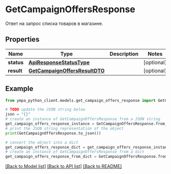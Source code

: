 # GetCampaignOffersResponse

Ответ на запрос списка товаров в магазине.

## Properties

Name | Type | Description | Notes
------------ | ------------- | ------------- | -------------
**status** | [**ApiResponseStatusType**](ApiResponseStatusType.md) |  | [optional] 
**result** | [**GetCampaignOffersResultDTO**](GetCampaignOffersResultDTO.md) |  | [optional] 

## Example

```python
from ympa_python_client.models.get_campaign_offers_response import GetCampaignOffersResponse

# TODO update the JSON string below
json = "{}"
# create an instance of GetCampaignOffersResponse from a JSON string
get_campaign_offers_response_instance = GetCampaignOffersResponse.from_json(json)
# print the JSON string representation of the object
print(GetCampaignOffersResponse.to_json())

# convert the object into a dict
get_campaign_offers_response_dict = get_campaign_offers_response_instance.to_dict()
# create an instance of GetCampaignOffersResponse from a dict
get_campaign_offers_response_from_dict = GetCampaignOffersResponse.from_dict(get_campaign_offers_response_dict)
```
[[Back to Model list]](../README.md#documentation-for-models) [[Back to API list]](../README.md#documentation-for-api-endpoints) [[Back to README]](../README.md)



